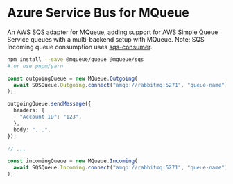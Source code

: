 # Azure Service Bus for MQueue

An AWS SQS adapter for MQueue, adding support for AWS Simple Queue Service
queues with a multi-backend setup with MQueue. Note: SQS Incoming queue
consumption uses [sqs-consumer](https://github.com/bbc/sqs-consumer).

```bash
npm install --save @mqueue/queue @mqueue/sqs
# or use pnpm/yarn
```

```ts
const outgoingQueue = new MQueue.Outgoing(
  await SQSQueue.Outgoing.connect("amqp://rabbitmq:5271", "queue-name"),
);

outgoingQueue.sendMessage({
  headers: {
    "Account-ID": "123",
  },
  body: "...",
});

// ...

const incomingQueue = new MQueue.Incoming(
  await SQSQueue.Incoming.connect("amqp://rabbitmq:5271", "queue-name"),
);
```

